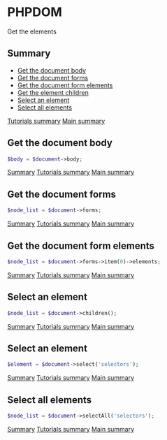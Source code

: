 # <a name="title"></a>PHPDOM

Get the elements

## <a name="summary"></a>Summary
* [Get the document body](#get-the-document-body)
* [Get the document forms](#get-the-document-forms)
* [Get the document form elements](#get-the-document-form-elements)
* [Get the element children](#get-the-element-children)
* [Select an element](#select-an-element)
* [Select all elements](#select-all-elements)

[Tutorials summary](./index.md#summary)
[Main summary](../readme.md#summary)

## <a name="get-the-document-body">Get the document body</a>
````PHP
$body = $document->body;
````
[Summary](#summary)
[Tutorials summary](./index.md#summary)
[Main summary](../readme.md#summary)

## <a name="get-the-document-forms">Get the document forms</a>
````PHP
$node_list = $document->forms;
````
[Summary](#summary)
[Tutorials summary](./index.md#summary)
[Main summary](../readme.md#summary)

## <a name="get-the-document-form-elements">Get the document form elements</a>
````PHP
$node_list = $document->forms->item(0)->elements;
````
[Summary](#summary)
[Tutorials summary](./index.md#summary)
[Main summary](../readme.md#summary)

## <a name="select-an-element">Select an element</a>
````PHP
$node_list = $document->children();
````
[Summary](#summary)
[Tutorials summary](./index.md#summary)
[Main summary](../readme.md#summary)

## <a name="select-an-element">Select an element</a>
````PHP
$element = $document->select('selectors');
````
[Summary](#summary)
[Tutorials summary](./index.md#summary)
[Main summary](../readme.md#summary)

## <a name="select-all-elements">Select all elements</a>
````PHP
$node_list = $document->selectAll('selectors');
````
[Summary](#summary)
[Tutorials summary](./index.md#summary)
[Main summary](../readme.md#summary)